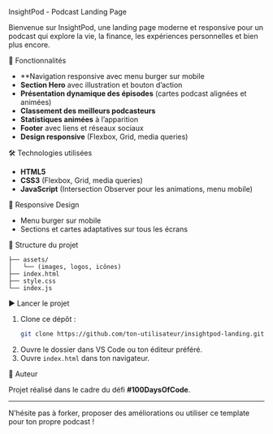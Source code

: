  InsightPod - Podcast Landing Page

Bienvenue sur InsightPod, une landing page moderne et responsive pour un podcast qui explore la vie, la finance, les expériences personnelles et bien plus encore.

 🚀 Fonctionnalités

- **Navigation responsive avec menu burger sur mobile
- **Section Hero** avec illustration et bouton d’action
- **Présentation dynamique des épisodes** (cartes podcast alignées et animées)
- **Classement des meilleurs podcasteurs**
- **Statistiques animées** à l’apparition
- **Footer** avec liens et réseaux sociaux
- **Design responsive** (Flexbox, Grid, media queries)

🛠️ Technologies utilisées

- **HTML5**
- **CSS3** (Flexbox, Grid, media queries)
- **JavaScript** (Intersection Observer pour les animations, menu mobile)

 📱 Responsive Design

- Menu burger sur mobile
- Sections et cartes adaptatives sur tous les écrans

 📂 Structure du projet

```
├── assets/
│   └── (images, logos, icônes)
├── index.html
├── style.css
└── index.js
```
 ▶️ Lancer le projet

1. Clone ce dépôt :
   ```sh
   git clone https://github.com/ton-utilisateur/insightpod-landing.git
   ```
2. Ouvre le dossier dans VS Code ou ton éditeur préféré.
3. Ouvre `index.html` dans ton navigateur.


📣 Auteur

Projet réalisé dans le cadre du défi **#100DaysOfCode**.

---

N’hésite pas à forker, proposer des améliorations ou utiliser ce template pour ton propre podcast !
